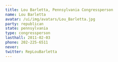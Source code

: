 ```yaml
---
title: Lou Barletta, Pennsylvania Congressperson
name: Lou Barletta
avatar: /ui/img/avatars/Lou_Barletta.jpg
party: republican
state: pennsylvania
type: congressperson
lasthall: 2011-02-03
phone: 202-225-6511
never: 
twitter: RepLouBarletta
---
```

